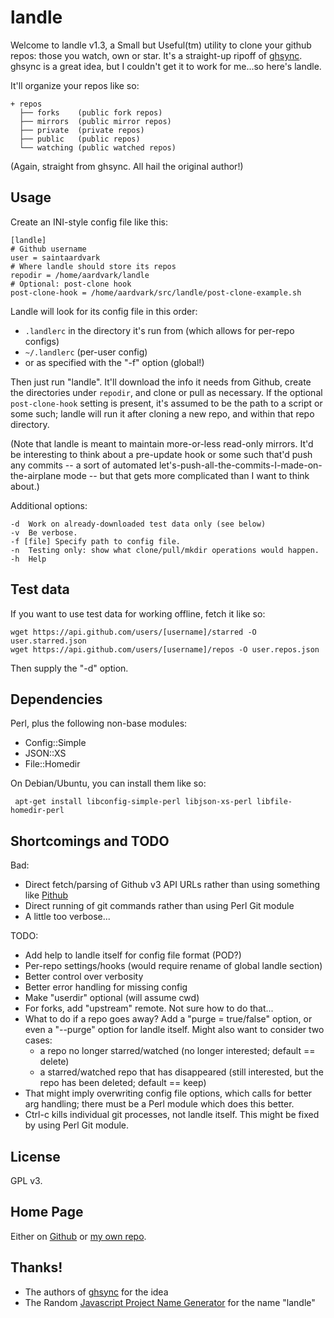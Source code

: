 # landle

Welcome to landle v1.3, a Small but Useful(tm) utility to clone your
github repos: those you watch, own or star.  It's a straight-up ripoff
of [ghsync][0]. ghsync is a great idea, but I couldn't get it to work
for me...so here's landle.

It'll organize your repos like so:

    + repos
      ├── forks    (public fork repos)
      ├── mirrors  (public mirror repos)
      ├── private  (private repos)
      ├── public   (public repos)
      └── watching (public watched repos)

(Again, straight from ghsync.  All hail the original author!)

## Usage

Create an INI-style config file like this:

    [landle]
    # Github username
    user = saintaardvark
    # Where landle should store its repos
    repodir = /home/aardvark/landle
    # Optional: post-clone hook
    post-clone-hook = /home/aardvark/src/landle/post-clone-example.sh

Landle will look for its config file in this order:

* `.landlerc` in the directory it's run from (which allows for per-repo configs)
* `~/.landlerc` (per-user config)
* or as specified with the "-f" option (global!)

Then just run "landle".  It'll download the info it needs from Github,
create the directories under `repodir`, and clone or pull as
necessary.  If the optional `post-clone-hook` setting is present, it's
assumed to be the path to a script or some such; landle will run it
after cloning a new repo, and within that repo directory.

(Note that landle is meant to maintain more-or-less read-only mirrors.
It'd be interesting to think about a pre-update hook or some such
that'd push any commits -- a sort of automated
let's-push-all-the-commits-I-made-on-the-airplane mode -- but that
gets more complicated than I want to think about.)

Additional options:

    -d	Work on already-downloaded test data only (see below)
    -v	Be verbose.
	-f [file] Specify path to config file.
    -n	Testing only: show what clone/pull/mkdir operations would happen.
    -h	Help

## Test data

If you want to use test data for working offline, fetch it like so:

    wget https://api.github.com/users/[username]/starred -O user.starred.json
    wget https://api.github.com/users/[username]/repos -O user.repos.json

Then supply the "-d" option.

## Dependencies

Perl, plus the following non-base modules:

* Config::Simple
* JSON::XS
* File::Homedir

On Debian/Ubuntu, you can install them like so:

     apt-get install libconfig-simple-perl libjson-xs-perl libfile-homedir-perl

## Shortcomings and TODO

Bad:

* Direct fetch/parsing of Github v3 API URLs rather than using something like
  [Pithub][1]
* Direct running of git commands rather than using Perl Git module
* A little too verbose...

TODO:

* Add help to landle itself for config file format (POD?)
* Per-repo settings/hooks (would require rename of global landle section)
* Better control over verbosity
* Better error handling for missing config
* Make "userdir" optional (will assume cwd)
* For forks, add "upstream" remote.  Not sure how to do that...
* What to do if a repo goes away?  Add a "purge = true/false" option,
  or even a "--purge" option for landle itself. Might also want to
  consider two cases:
  - a repo no longer starred/watched (no longer interested; default
    == delete)
  - a starred/watched repo that has disappeared (still interested, but
    the repo has been deleted; default == keep)
* That might imply overwriting config file options, which calls for
  better arg handling; there must be a Perl module which does this
  better.
* Ctrl-c kills individual git processes, not landle itself.  This
  might be fixed by using Perl Git module.

## License

GPL v3.

## Home Page

Either on [Github][2] or [my own repo][3].

## Thanks!

* The authors of [ghsync][0] for the idea
* The Random [Javascript Project Name Generator][4] for the name "landle"

[0]: https://github.com/kennethreitz/ghsync
[1]: https://metacpan.org/pod/Pithub
[2]: https://github.com/saintaardvark/landle
[3]: http://git.saintaardvarkthecarpeted.com/?p=landle.git;a=summary
[4]: http://mrsharpoblunto.github.io/foswig.js/
